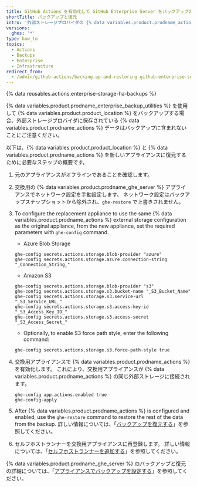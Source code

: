 ```yaml
---
title: GitHub Actions を有効化して GitHub Enterprise Server をバックアップおよび復元する
shortTitle: バックアップと復元
intro: '外部ストレージプロバイダの {% data variables.product.prodname_actions %} データは、通常の {% data variables.product.prodname_ghe_server %} バックアップに含まれていないため、個別にバックアップする必要があります。'
versions:
  ghes: '*'
type: how_to
topics:
  - Actions
  - Backups
  - Enterprise
  - Infrastructure
redirect_from:
  - /admin/github-actions/backing-up-and-restoring-github-enterprise-server-with-github-actions-enabled
---
```


{% data reusables.actions.enterprise-storage-ha-backups %}

{% data variables.product.prodname_enterprise_backup_utilities %} を使用して {% data variables.product.product_location %} をバックアップする場合、外部ストレージプロバイダに保存されている {% data variables.product.prodname_actions %} データはバックアップに含まれないことにご注意ください。

以下は、{% data variables.product.product_location %} と {% data variables.product.prodname_actions %} を新しいアプライアンスに復元するために必要なステップの概要です。

1. 元のアプライアンスがオフラインであることを確認します。
1. 交換用の {% data variables.product.prodname_ghe_server %} アプライアンスでネットワーク設定を手動設定します。 ネットワーク設定はバックアップスナップショットから除外され、`ghe-restore` で上書きされません。
1. To configure the replacement appliance to use the same {% data variables.product.prodname_actions %} external storage configuration as the original appliance, from the new appliance, set the required parameters with `ghe-config` command.

    - Azure Blob Storage
    ```shell
    ghe-config secrets.actions.storage.blob-provider "azure"
    ghe-config secrets.actions.storage.azure.connection-string "_Connection_String_"
    ```
    - Amazon S3
    ```shell
    ghe-config secrets.actions.storage.blob-provider "s3"
    ghe-config secrets.actions.storage.s3.bucket-name "_S3_Bucket_Name"
    ghe-config secrets.actions.storage.s3.service-url "_S3_Service_URL_"
    ghe-config secrets.actions.storage.s3.access-key-id "_S3_Access_Key_ID_"
    ghe-config secrets.actions.storage.s3.access-secret "_S3_Access_Secret_"
    ```
    - Optionally, to enable S3 force path style, enter the following command:
    ```shell
    ghe-config secrets.actions.storage.s3.force-path-style true
    ```


1. 交換用アプライアンスで {% data variables.product.prodname_actions %} を有効化します。 これにより、交換用アプライアンスが {% data variables.product.prodname_actions %} の同じ外部ストレージに接続されます。

    ```shell
    ghe-config app.actions.enabled true
    ghe-config-apply
    ```

1. After {% data variables.product.prodname_actions %} is configured and enabled, use the `ghe-restore` command to restore the rest of the data from the backup. 詳しい情報については、「[バックアップを復元する](/admin/configuration/configuring-backups-on-your-appliance#restoring-a-backup)」を参照してください。
1. セルフホストランナーを交換用アプライアンスに再登録します。 詳しい情報については、「[セルフホストランナーを追加する](/actions/hosting-your-own-runners/adding-self-hosted-runners)」を参照してください。

{% data variables.product.prodname_ghe_server %} のバックアップと復元の詳細については、「[アプライアンスでバックアップを設定する](/admin/configuration/configuring-backups-on-your-appliance)」を参照してください。
